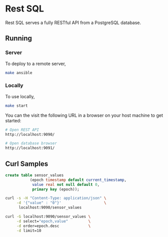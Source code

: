 # Rest SQL

Rest SQL serves a fully RESTful API from a PostgreSQL database.

## Running

### Server

To deploy to a remote server,

```sh
make ansible
```

### Locally

To use locally,

```sh
make start
```

You can the visit the following URL in a browser on your host machine to get started:

```sh
# Open REST API 
http://localhost:9090/

# Open database browser
http://localhost:9091/
```

## Curl Samples

```sql
create table sensor_values
           (epoch timestamp default current_timestamp,
            value real not null default 0,
            primary key (epoch));
```

```sh
curl -s -H "Content-Type: application/json" \
     -d '{"value" : "0"}'                   \
      localhost:9090/sensor_values
```

```sh
curl -G localhost:9090/sensor_values \
     -d select="epoch,value"         \
     -d order=epoch.desc             \
     -d limit=10
```
